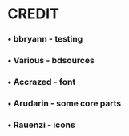 # CREDIT

### • bbryann - testing

### • Various - bdsources

### • Accrazed - font

### • Arudarin - some core parts

### • Rauenzi - icons

